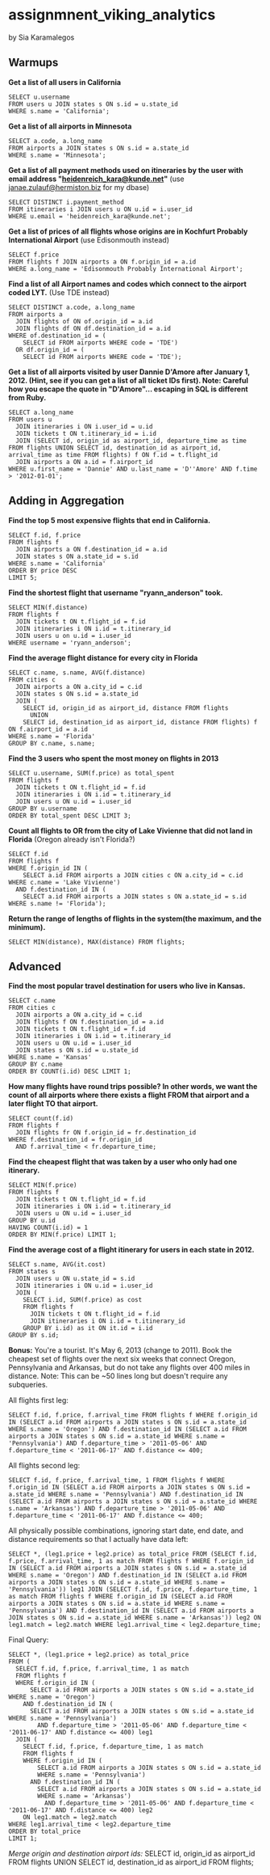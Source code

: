# assignmnent_viking_analytics

by Sia Karamalegos

## Warmups

**Get a list of all users in California**
```
SELECT u.username
FROM users u JOIN states s ON s.id = u.state_id
WHERE s.name = 'California';
```

**Get a list of all airports in Minnesota**
```
SELECT a.code, a.long_name
FROM airports a JOIN states s ON s.id = a.state_id
WHERE s.name = 'Minnesota';
```

**Get a list of all payment methods used on itineraries by the user with email address "heidenreich_kara@kunde.net"** (use janae.zulauf@hermiston.biz for my dbase)
```
SELECT DISTINCT i.payment_method
FROM itineraries i JOIN users u ON u.id = i.user_id
WHERE u.email = 'heidenreich_kara@kunde.net';
```

**Get a list of prices of all flights whose origins are in Kochfurt Probably International Airport** (use Edisonmouth instead)
```
SELECT f.price
FROM flights f JOIN airports a ON f.origin_id = a.id
WHERE a.long_name = 'Edisonmouth Probably International Airport';
```

**Find a list of all Airport names and codes which connect to the airport coded LYT.** (Use TDE instead)
```
SELECT DISTINCT a.code, a.long_name
FROM airports a
  JOIN flights of ON of.origin_id = a.id
  JOIN flights df ON df.destination_id = a.id
WHERE of.destination_id = (
    SELECT id FROM airports WHERE code = 'TDE')
  OR df.origin_id = (
    SELECT id FROM airports WHERE code = 'TDE');
```

**Get a list of all airports visited by user Dannie D'Amore after January 1, 2012. (Hint, see if you can get a list of all ticket IDs first). Note: Careful how you escape the quote in "D'Amore"... escaping in SQL is different from Ruby.**
```
SELECT a.long_name
FROM users u
  JOIN itineraries i ON i.user_id = u.id
  JOIN tickets t ON t.itinerary_id = i.id
  JOIN (SELECT id, origin_id as airport_id, departure_time as time FROM flights UNION SELECT id, destination_id as airport_id, arrival_time as time FROM flights) f ON f.id = t.flight_id
  JOIN airports a ON a.id = f.airport_id
WHERE u.first_name = 'Dannie' AND u.last_name = 'D''Amore' AND f.time > '2012-01-01';
```

## Adding in Aggregation

**Find the top 5 most expensive flights that end in California.**
```
SELECT f.id, f.price
FROM flights f
  JOIN airports a ON f.destination_id = a.id
  JOIN states s ON a.state_id = s.id
WHERE s.name = 'California'
ORDER BY price DESC
LIMIT 5;
```

**Find the shortest flight that username "ryann_anderson" took.**
```
SELECT MIN(f.distance)
FROM flights f
  JOIN tickets t ON t.flight_id = f.id
  JOIN itineraries i ON i.id = t.itinerary_id
  JOIN users u on u.id = i.user_id
WHERE username = 'ryann_anderson';
```

**Find the average flight distance for every city in Florida**
```
SELECT c.name, s.name, AVG(f.distance)
FROM cities c
  JOIN airports a ON a.city_id = c.id
  JOIN states s ON s.id = a.state_id
  JOIN (
    SELECT id, origin_id as airport_id, distance FROM flights
      UNION
    SELECT id, destination_id as airport_id, distance FROM flights) f ON f.airport_id = a.id
WHERE s.name = 'Florida'
GROUP BY c.name, s.name;
```

**Find the 3 users who spent the most money on flights in 2013**
```
SELECT u.username, SUM(f.price) as total_spent
FROM flights f
  JOIN tickets t ON t.flight_id = f.id
  JOIN itineraries i ON i.id = t.itinerary_id
  JOIN users u ON u.id = i.user_id
GROUP BY u.username
ORDER BY total_spent DESC LIMIT 3;
```

**Count all flights to OR from the city of Lake Vivienne that did not land in Florida** (Oregon already isn't Florida?)
```
SELECT f.id
FROM flights f
WHERE f.origin_id IN (
    SELECT a.id FROM airports a JOIN cities c ON a.city_id = c.id WHERE c.name = 'Lake Vivienne')
  AND f.destination_id IN (
    SELECT a.id FROM airports a JOIN states s ON a.state_id = s.id WHERE s.name != 'Florida');
```

**Return the range of lengths of flights in the system(the maximum, and the minimum).**
```
SELECT MIN(distance), MAX(distance) FROM flights;
```

## Advanced

**Find the most popular travel destination for users who live in Kansas.**
```
SELECT c.name
FROM cities c
  JOIN airports a ON a.city_id = c.id
  JOIN flights f ON f.destination_id = a.id
  JOIN tickets t ON t.flight_id = f.id
  JOIN itineraries i ON i.id = t.itinerary_id
  JOIN users u ON u.id = i.user_id
  JOIN states s ON s.id = u.state_id
WHERE s.name = 'Kansas'
GROUP BY c.name
ORDER BY COUNT(i.id) DESC LIMIT 1;
```

**How many flights have round trips possible? In other words, we want the count of all airports where there exists a flight FROM that airport and a later flight TO that airport.**
```
SELECT count(f.id)
FROM flights f
  JOIN flights fr ON f.origin_id = fr.destination_id
WHERE f.destination_id = fr.origin_id
  AND f.arrival_time < fr.departure_time;
```

**Find the cheapest flight that was taken by a user who only had one itinerary.**
```
SELECT MIN(f.price)
FROM flights f
  JOIN tickets t ON t.flight_id = f.id
  JOIN itineraries i ON i.id = t.itinerary_id
  JOIN users u ON u.id = i.user_id
GROUP BY u.id
HAVING COUNT(i.id) = 1
ORDER BY MIN(f.price) LIMIT 1;
```

**Find the average cost of a flight itinerary for users in each state in 2012.**
```
SELECT s.name, AVG(it.cost)
FROM states s
  JOIN users u ON u.state_id = s.id
  JOIN itineraries i ON u.id = i.user_id
  JOIN (
    SELECT i.id, SUM(f.price) as cost
    FROM flights f
      JOIN tickets t ON t.flight_id = f.id
      JOIN itineraries i ON i.id = t.itinerary_id
    GROUP BY i.id) as it ON it.id = i.id
GROUP BY s.id;
```

**Bonus:** You're a tourist. It's May 6, 2013 (change to 2011). Book the cheapest set of flights over the next six weeks that connect Oregon, Pennsylvania and Arkansas, but do not take any flights over 400 miles in distance. Note: This can be ~50 lines long but doesn't require any subqueries.

All flights first leg:
```
SELECT f.id, f.price, f.arrival_time FROM flights f WHERE f.origin_id IN (SELECT a.id FROM airports a JOIN states s ON s.id = a.state_id WHERE s.name = 'Oregon') AND f.destination_id IN (SELECT a.id FROM airports a JOIN states s ON s.id = a.state_id WHERE s.name = 'Pennsylvania') AND f.departure_time > '2011-05-06' AND f.departure_time < '2011-06-17' AND f.distance <= 400;
```

All flights second leg:
```
SELECT f.id, f.price, f.arrival_time, 1 FROM flights f WHERE f.origin_id IN (SELECT a.id FROM airports a JOIN states s ON s.id = a.state_id WHERE s.name = 'Pennsylvania') AND f.destination_id IN (SELECT a.id FROM airports a JOIN states s ON s.id = a.state_id WHERE s.name = 'Arkansas') AND f.departure_time > '2011-05-06' AND f.departure_time < '2011-06-17' AND f.distance <= 400;
```

All physically possible combinations, ignoring start date, end date, and distance requirements so that I actually have data left:
```
SELECT *, (leg1.price + leg2.price) as total_price FROM (SELECT f.id, f.price, f.arrival_time, 1 as match FROM flights f WHERE f.origin_id IN (SELECT a.id FROM airports a JOIN states s ON s.id = a.state_id WHERE s.name = 'Oregon') AND f.destination_id IN (SELECT a.id FROM airports a JOIN states s ON s.id = a.state_id WHERE s.name = 'Pennsylvania')) leg1 JOIN (SELECT f.id, f.price, f.departure_time, 1 as match FROM flights f WHERE f.origin_id IN (SELECT a.id FROM airports a JOIN states s ON s.id = a.state_id WHERE s.name = 'Pennsylvania') AND f.destination_id IN (SELECT a.id FROM airports a JOIN states s ON s.id = a.state_id WHERE s.name = 'Arkansas')) leg2 ON leg1.match = leg2.match WHERE leg1.arrival_time < leg2.departure_time;
```

Final Query:
```
SELECT *, (leg1.price + leg2.price) as total_price
FROM (
  SELECT f.id, f.price, f.arrival_time, 1 as match
  FROM flights f
  WHERE f.origin_id IN (
      SELECT a.id FROM airports a JOIN states s ON s.id = a.state_id WHERE s.name = 'Oregon')
    AND f.destination_id IN (
      SELECT a.id FROM airports a JOIN states s ON s.id = a.state_id WHERE s.name = 'Pennsylvania')
        AND f.departure_time > '2011-05-06' AND f.departure_time < '2011-06-17' AND f.distance <= 400) leg1
  JOIN (
    SELECT f.id, f.price, f.departure_time, 1 as match
    FROM flights f
    WHERE f.origin_id IN (
        SELECT a.id FROM airports a JOIN states s ON s.id = a.state_id
        WHERE s.name = 'Pennsylvania')
      AND f.destination_id IN (
        SELECT a.id FROM airports a JOIN states s ON s.id = a.state_id
        WHERE s.name = 'Arkansas')
          AND f.departure_time > '2011-05-06' AND f.departure_time < '2011-06-17' AND f.distance <= 400) leg2
    ON leg1.match = leg2.match
WHERE leg1.arrival_time < leg2.departure_time
ORDER BY total_price
LIMIT 1;
```

*Merge origin and destination airport ids:*
SELECT id, origin_id as airport_id FROM flights UNION SELECT id, destination_id as airport_id FROM flights;
